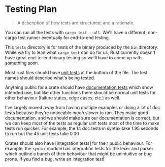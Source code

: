 # Testing Plan

> A description of how tests are structured, and a rationale.

You can run all the tests with `cargo test --all`. We'll have a different,
non-cargo test runner eventually for end-to-end testing.

This `tests` directory is for tests of the binary produced by the `bin`
directory. While we try to lean what `cargo test` can do for us, Rust currently
doesn't have great end-to-end binary testing so we'll have to come up with
something soon.

Most rust files should have [unit tests][ut] at the bottom of the file. The test
names should describe what's being tested.

Anything public for a crate should have [documentation tests][dt] which show
intended use, but like other functions there should be normal unit tests for
other behaviour (failure states, edge cases, etc.) as well.

I've largely moved away from having multiple examples or doing a lot of doc
tests because they're noticeable _much_ slower to run. They make good
documentation, and we should make sure our documentation is correct, but we can
keep most of the tests as regular unit tests most of the time to make tests run
quicker. For example, the 14 doc tests in syntax take 1.95 seconds to run but
the 45 unit tests take 0.00

Crates should also have [integration tests] for their public behaviour. For
example, the `syntax` module has integration tests for the lexer and parser
which outline a bunch of their behaviour that might be unintuitive or bug prone.
If you find a bug, write an integration test!

[ut]: https://doc.rust-lang.org/rust-by-example/testing/unit_testing.html
[dt]: https://doc.rust-lang.org/rust-by-example/testing/doc_testing.html
[it]: https://doc.rust-lang.org/rust-by-example/testing/integration_testing.html
